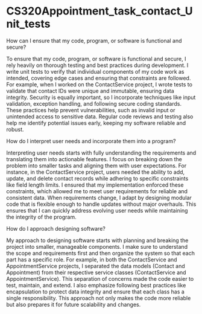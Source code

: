 # CS320Appointment_task_contact_Unit_tests

How can I ensure that my code, program, or software is functional and secure?

To ensure that my code, program, or software is functional and secure, I rely heavily on thorough testing and best practices during development. I write unit tests to verify that individual components of my code work as intended, covering edge cases and ensuring that constraints are followed. For example, when I worked on the ContactService project, I wrote tests to validate that contact IDs were unique and immutable, ensuring data integrity. Security is equally important, so I incorporate techniques like input validation, exception handling, and following secure coding standards. These practices help prevent vulnerabilities, such as invalid input or unintended access to sensitive data. Regular code reviews and testing also help me identify potential issues early, keeping my software reliable and robust.

How do I interpret user needs and incorporate them into a program?

Interpreting user needs starts with fully understanding the requirements and translating them into actionable features. I focus on breaking down the problem into smaller tasks and aligning them with user expectations. For instance, in the ContactService project, users needed the ability to add, update, and delete contact records while adhering to specific constraints like field length limits. I ensured that my implementation enforced these constraints, which allowed me to meet user requirements for reliable and consistent data. When requirements change, I adapt by designing modular code that is flexible enough to handle updates without major overhauls. This ensures that I can quickly address evolving user needs while maintaining the integrity of the program.

How do I approach designing software?

My approach to designing software starts with planning and breaking the project into smaller, manageable components. I make sure to understand the scope and requirements first and then organize the system so that each part has a specific role. For example, in both the ContactService and AppointmentService projects, I separated the data models (Contact and Appointment) from their respective service classes (ContactService and AppointmentService). This separation of concerns made the code easier to test, maintain, and extend. I also emphasize following best practices like encapsulation to protect data integrity and ensure that each class has a single responsibility. This approach not only makes the code more reliable but also prepares it for future scalability and changes.
